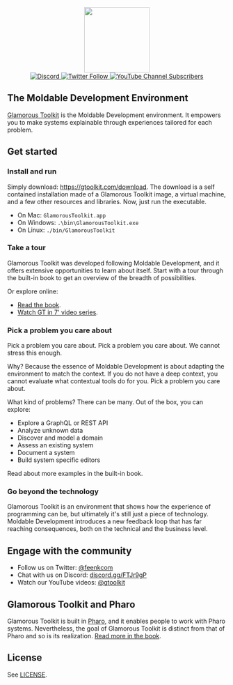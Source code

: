 <div align="center">
  <div>
  <a href="https://gtoolkit.com" target="_blank">
     <img src="doc/gtoolkit.png" height=150/>
  </a>
  </div>
     
  <div>
    <a href="https://discord.gg/FTJr9gP" target="_blank">
      <img alt="Discord" src="https://img.shields.io/discord/729445214812504107?color=green&label=chat&logo=discord&logoColor=white&style=flat-square">
    </a>
    <a href="https://twitter.com/feenkcom" target="_blank">
      <img alt="Twitter Follow" src="https://img.shields.io/twitter/follow/feenkcom?color=blue&label=%40feenkcom&logo=twitter&logoColor=white&style=flat-square">
    </a>
    <a href="https://youtube.com/@gtoolkit" target="_blank">
      <img alt="YouTube Channel Subscribers" src="https://img.shields.io/youtube/channel/subscribers/UClLZHVq_-2D2-iI4rA2O8Ug?color=red&label=%40gtoolkit&logo=youtube&logoColor=white&style=flat-square">
    </a>
  </div>
</div>

## The Moldable Development Environment
[Glamorous Toolkit](https://gtoolkit.com) is the Moldable Development environment. It empowers you to make systems explainable through experiences tailored for each problem.

## Get started

### Install and run
Simply download: https://gtoolkit.com/download.
The download is a self contained installation made of a Glamorous Toolkit image, a virtual machine, and a few other resources and libraries.
Now, just run the executable.
- On Mac: `GlamorousToolkit.app`
- On Windows: `.\bin\GlamorousToolkit.exe`
- On Linux: `./bin/GlamorousToolkit`

### Take a tour
Glamorous Toolkit was developed following Moldable Development, and it offers extensive opportunities to learn about itself. Start with a tour through the built-in book to get an overview of the breadth of possibilities.

Or explore online:
- [Read the book](https://book.gtoolkit.com).
- [Watch GT in 7' video series](https://youtu.be/-vFwfwy5WZA?list=PLfrs5bwLJOoAaHvQGSLeKpHWmFuZXPUTJ).

### Pick a problem you care about
Pick a problem you care about. Pick a problem you care about. We cannot stress this enough.

Why? Because the essence of Moldable Development is about adapting the environment to match the context. If you do not have a deep context, you cannot evaluate what contextual tools do for you. Pick a problem you care about.

What kind of problems? There can be many. Out of the box, you can explore:
- Explore a GraphQL or REST API
- Analyze unknown data
- Discover and model a domain
- Assess an existing system
- Document a system
- Build system specific editors

Read about more examples in the built-in book.
### Go beyond the technology
Glamorous Toolkit is an environment that shows how the experience of programming can be, but ultimately it's still just a piece of technology. Moldable Development introduces a new feedback loop that has far reaching consequences, both on the technical and the business level.
## Engage with the community
- Follow us on Twitter: [@feenkcom](https://twitter.com/feenkcom)
- Chat with us on Discord: [discord.gg/FTJr9gP](https://discord.gg/FTJr9gP)
- Watch our YouTube videos: [@gtoolkit](https://www.youtube.com/@gtoolkit)

## Glamorous Toolkit and Pharo
Glamorous Toolkit is built in [Pharo](https://pharo.org), and it enables people to work with Pharo systems. Nevertheless, the goal of Glamorous Toolkit is distinct from that of Pharo and so is its realization. [Read more in the book](https://book.gtoolkit.com/glamorous-toolkit-and-pharo-6k5konpjjknm9u90y4t6le5po).
## License

See [LICENSE](LICENSE).
